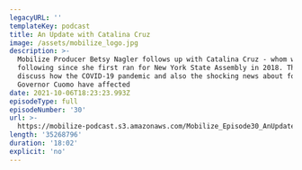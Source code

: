 ```yaml
---
legacyURL: ''
templateKey: podcast
title: An Update with Catalina Cruz
image: /assets/mobilize_logo.jpg
description: >-
  Mobilize Producer Betsy Nagler follows up with Catalina Cruz - whom we've been
  following since she first ran for New York State Assembly in 2018. They
  discuss how the COVID-19 pandemic and also the shocking news about former
  Governor Cuomo have affected
date: 2021-10-06T18:23:23.993Z
episodeType: full
episodeNumber: '30'
url: >-
  https://mobilize-podcast.s3.amazonaws.com/Mobilize_Episode30_AnUpdateWithCatalinaCruz.mp3
length: '35268796'
duration: '18:02'
explicit: 'no'
---
```


